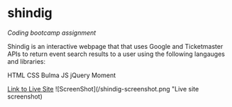 # shindig

*Coding bootcamp assignment*

Shindig is an interactive webpage that that uses Google and Ticketmaster APIs to return event search results to a user using the following langauges and libraries:

HTML
CSS
Bulma
JS
jQuery
Moment


[Link to Live Site](https://cathmcneel.github.io/shindig/)
![ScreenShot](/shindig-screenshot.png "Live site screenshot)
